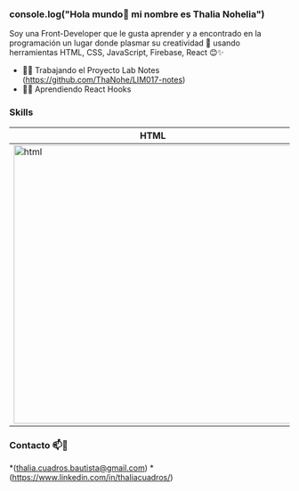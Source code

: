 ### console.log("Hola mundo👋 mi nombre es Thalia Nohelia") 

Soy una Front-Developer que le gusta aprender y a encontrado en la programación un lugar donde plasmar su creatividad 🤩 usando herramientas HTML, CSS, JavaScript, Firebase, React 😊✨

* 🔭🚀 Trabajando el Proyecto Lab Notes (https://github.com/ThaNohe/LIM017-notes)
* 🌱🧠 Aprendiendo React Hooks 


### Skills 
| HTML | CSS | JavaScript | Firebase
| --- | --- | --- | --- |
| <img src="https://i.postimg.cc/rF6WrLjr/html.png" alt="html" width="500px" /> | <img src="https://i.postimg.cc/mgSDG9F2/css.png" alt="css"  width="500px" /> | <img src="https://1000marcas.net/wp-content/uploads/2020/11/JavaScript-logo.png" width="500px"/> | <img src="https://i.postimg.cc/tJvCN8Dh/logo-standard.png" width="500px"/>

### Contacto 📫📧
*(thalia.cuadros.bautista@gmail.com)
*(https://www.linkedin.com/in/thaliacuadros/)
